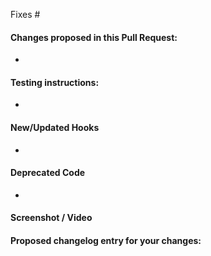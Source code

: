 Fixes #

#### Changes proposed in this Pull Request:

*

#### Testing instructions:

*

<!-- Add the following only if there are new/updated actions or filters. Please provide a brief
description of what they do and any arguments they may take. Be sure to also add the "Hooks" label to this PR. -->
#### New/Updated Hooks

*

<!-- Add the following only if there is any code that is being deprecated. Please list the replacement
function or hook that should be called instead, if applicable. Be sure to also add the "Deprecation" label to this PR. -->
#### Deprecated Code

*

<!--
Helpful tips for screenshots:
https://en.support.wordpress.com/make-a-screenshot/
-->
#### Screenshot / Video



<!-- Add the following only if this is meant to be in the changelog -->
#### Proposed changelog entry for your changes:
